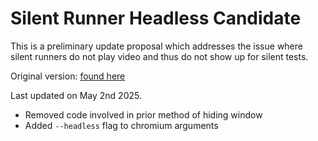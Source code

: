 # Silent Runner Headless Candidate

This is a preliminary update proposal which addresses the issue where silent runners do not play video and thus do not show up for silent tests.

Original version: [found here](../original/silent-tester-runner-windows.ps1)

Last updated on May 2nd 2025.

- Removed code involved in prior method of hiding window
- Added `--headless` flag to chromium arguments
